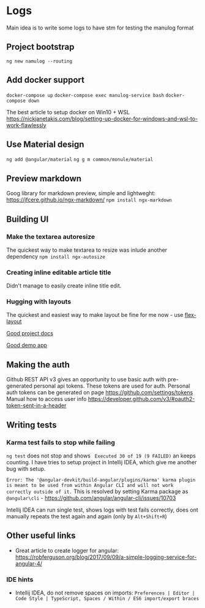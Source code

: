 # Logs 

Main idea is to write some logs to have stm for testing the manulog format

## Project bootstrap

```ng new namulog --routing```


## Add docker support

```docker-compose up```
```docker-compose exec manulog-service bash```
```docker-compose down```

The best article to setup docker on Win10 + WSL https://nickjanetakis.com/blog/setting-up-docker-for-windows-and-wsl-to-work-flawlessly


## Use Material design

```ng add @angular/material```
```ng g m common/monule/material```


## Preview markdown

Goog library for markdown preview, simple and lightweght: https://jfcere.github.io/ngx-markdown/
```npm install ngx-markdown```


## Building UI

### Make the textarea autoresize

The quickest way to make textarea to resize was inlude another dependency
`npm install ngx-autosize` 

### Creating inline editable article title

Didn't manage to easily create inline title edit.

### Hugging with layouts

The quickest and easiest way to make layout be fine  for me now - use [flex-layout](https://github.com/angular/flex-layout)

[Good project docs](https://github.com/angular/flex-layout/wiki/Declarative-API-Overview)

[Good demo app](https://tburleson-layouts-demos.firebaseapp.com/#/docs) 

## Making the auth

Github REST API v3 gives an opportunity to use basic auth with pre-generated personal api tokens. These tokens are used for auth.
Personal auth tokens can be generated on page https://github.com/settings/tokens 
Manual how to access user info https://developer.github.com/v3/#oauth2-token-sent-in-a-header

## Writing tests

### Karma test fails to stop while failing
 `ng test` does not stop and shows ` Executed 30 of 19 (9 FAILED)` an keeps counting. 
 I have tries to setup project in Intellij IDEA, which give me another bug with setup. 
 
 `Error: The '@angular-devkit/build-angular/plugins/karma' karma plugin is meant to be used from within Angular CLI and will not work correctly outside of it.`
 This is resolved by setting Karma package as `@angular\cli` - https://github.com/angular/angular-cli/issues/10703
 
 
 Intellij IDEA can run single test,  shows logs with test fails correctly, does ont manually repeats the test again and again (only by `Alt+Shift+R`)      

## Other useful links
* Great article to create logger for angular: https://robferguson.org/blog/2017/09/09/a-simple-logging-service-for-angular-4/

### IDE hints
* Intellij IDEA, do not remove spaces on imports: `Preferences | Editor | Code Style | TypeScript, Spaces / Within / ES6 import/export braces`
